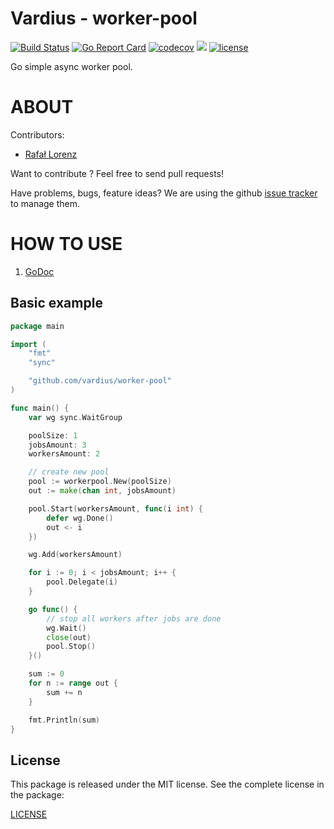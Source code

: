 Vardius - worker-pool
================
[![Build Status](https://travis-ci.org/vardius/worker-pool.svg?branch=master)](https://travis-ci.org/vardius/worker-pool)
[![Go Report Card](https://goreportcard.com/badge/github.com/vardius/worker-pool)](https://goreportcard.com/report/github.com/vardius/worker-pool)
[![codecov](https://codecov.io/gh/vardius/worker-pool/branch/master/graph/badge.svg)](https://codecov.io/gh/vardius/worker-pool)
[![](https://godoc.org/github.com/vardius/worker-pool?status.svg)](http://godoc.org/github.com/vardius/worker-pool)
[![license](https://img.shields.io/github/license/mashape/apistatus.svg)](https://github.com/vardius/worker-pool/blob/master/LICENSE.md)

Go simple async worker pool.

ABOUT
==================================================
Contributors:

* [Rafał Lorenz](http://rafallorenz.com)

Want to contribute ? Feel free to send pull requests!

Have problems, bugs, feature ideas?
We are using the github [issue tracker](https://github.com/vardius/worker-pool/issues) to manage them.

HOW TO USE
==================================================

1. [GoDoc](http://godoc.org/github.com/vardius/worker-pool)

## Basic example
```go
package main

import (
    "fmt"
    "sync"

    "github.com/vardius/worker-pool"
)

func main() {
    var wg sync.WaitGroup

    poolSize: 1
    jobsAmount: 3
    workersAmount: 2

    // create new pool
    pool := workerpool.New(poolSize)
    out := make(chan int, jobsAmount)

    pool.Start(workersAmount, func(i int) {
        defer wg.Done()
        out <- i
    })

    wg.Add(workersAmount)

    for i := 0; i < jobsAmount; i++ {
        pool.Delegate(i)
    }

    go func() {
        // stop all workers after jobs are done
        wg.Wait()
        close(out)
        pool.Stop()
    }()

    sum := 0
    for n := range out {
        sum += n
    }

    fmt.Println(sum)
}
```

License
-------

This package is released under the MIT license. See the complete license in the package:

[LICENSE](LICENSE.md)

